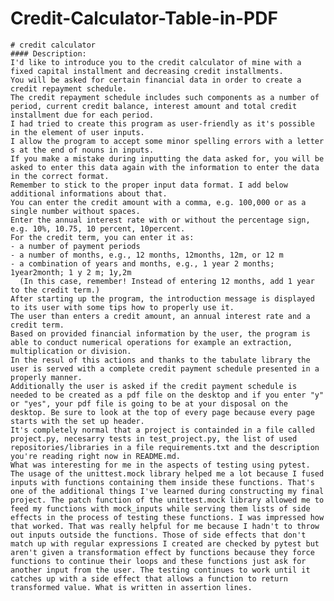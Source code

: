 # Credit-Calculator-Table-in-PDF

    # credit calculator
    #### Description:
    I'd like to introduce you to the credit calculator of mine with a fixed capital installment and decreasing credit installments.
    You will be asked for certain financial data in order to create a credit repayment schedule.
    The credit repayment schedule includes such components as a number of period, current credit balance, interest amount and total credit installment due for each period.
    I had tried to create this program as user-friendly as it's possible in the element of user inputs.
    I allow the program to accept some minor spelling errors with a letter s at the end of nouns in inputs.
    If you make a mistake during inputting the data asked for, you will be asked to enter this data again with the information to enter the data in the correct format.
    Remember to stick to the proper input data format. I add below additional informations about that.
    You can enter the credit amount with a comma, e.g. 100,000 or as a single number without spaces.
    Enter the annual interest rate with or without the percentage sign, e.g. 10%, 10.75, 10 percent, 10percent.
    For the credit term, you can enter it as:
    - a number of payment periods
    - a number of months, e.g., 12 months, 12months, 12m, or 12 m
    - a combination of years and months, e.g., 1 year 2 months; 1year2month; 1 y 2 m; 1y,2m
      (In this case, remember! Instead of entering 12 months, add 1 year to the credit term.) 
    After starting up the program, the introduction message is displayed to its user with some tips how to properly use it.
    The user than enters a credit amount, an annual interest rate and a credit term.
    Based on provided financial information by the user, the program is able to conduct numerical operations for example an extraction, multiplication or division.
    In the resul of this actions and thanks to the tabulate library the user is served with a complete credit payment schedule presented in a properly manner.
    Additionally the user is asked if the credit payment schedule is needed to be created as a pdf file on the desktop and if you enter "y" or "yes", your pdf file is going to be at your disposal on the desktop. Be sure to look at the top of every page because every page starts with the set up header.
    It's completely normal that a project is containded in a file called project.py, necesarry tests in test_project.py, the list of used repositories/libraries in a file requirements.txt and the description you're reading right now in README.md.
    What was interesting for me in the aspects of testing using pytest. The usage of the unittest.mock library helped me a lot because I fused inputs with functions containing them inside these functions. That's one of the additional things I've learned during constructing my final project. The patch function of the unittest.mock library allowed me to feed my functions with mock_inputs while serving them lists of side effects in the process of testing these functions. I was impressed how that worked. That was really helpful for me because I hadn't to throw out inputs outside the functions. Those of side effects that don't match up with regular expressions I created are checked by pytest but aren't given a transformation effect by functions because they force functions to continue their loops and these functions just ask for another input from the user. The testing continues to work until it catches up with a side effect that allows a function to return transformed value. What is written in assertion lines.



   
